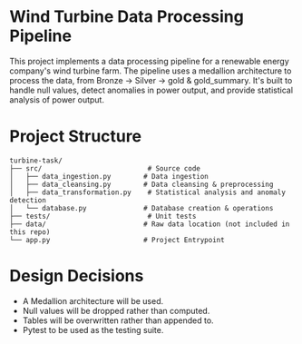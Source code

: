 # Wind Turbine Data Processing Pipeline

This project implements a data processing pipeline for a renewable energy company's wind turbine farm. The pipeline uses a medallion architecture to process the data, from Bronze -> Silver -> gold & gold_summary. It's built to handle null values, detect anomalies in power output, and provide statistical analysis of power output. 

# Project Structure
```
turbine-task/
├── src/                          # Source code
│   ├── data_ingestion.py        # Data ingestion
│   ├── data_cleansing.py        # Data cleansing & preprocessing
│   ├── data_transformation.py    # Statistical analysis and anomaly detection
│   └── database.py              # Database creation & operations
├── tests/                        # Unit tests
├── data/                        # Raw data location (not included in this repo)
└── app.py                       # Project Entrypoint
```

# Design Decisions

- A Medallion architecture will be used.
- Null values will be dropped rather than computed.
- Tables will be overwritten rather than appended to.
- Pytest to be used as the testing suite.

